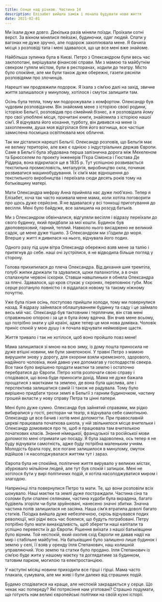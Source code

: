 ```yaml
---
title: Сонце над річкою. Частина 14
description: Елізабет вийшла заміж і почала будувати нове життя
date: 2021-02-01
---
```


Ми їхали дуже довго. Декілька разів міняли поїзди. Проїхали сотні  верст. За вікном мінялися пейзажі, будиночки, одяг людей. Спати у вагонах не дуже зручно, але подорож захоплювала мене. Я бачила місця з розповіді тата  і мені здавалося, що це все мені вже знайоме.

Найбільша зупинка була в Києві. Петро з Олександром були весь час заклопотані, вирішували фінансові справи. Ми з мамою та майбутнім свекром гуляли містом, були в ресторанах, ходили до театру. Місто було спокійне, але ми були також дуже обережні, газети рясніли розповідями про злочинців.

Нарешті ми продовжили подорож. Я їхала з сім’єю далі на захід, звичне життя залишалося у минулому, хотілося і смуток залишити там.

Осінь була тепла, тому ми подорожували з комфортом. Олександр був чудовим розповідачем. Він знайомив мене з історією своєї родини, історією Бельгії, розповідав про сімейний бізнес, а я розповідала йому про свої улюблені місця, прочитані книги, знайомила з історією нашої сім’ї. Я відчувала його кохання, турботу, він дивився на мене із захопленням, душа моя відігрілася біля його вогнища, все частіше замислена посмішка освітлювала моє обличчя.

Так ми дісталися нарешті Бельгії. Олександр розповів, що Бельгія має не велику територію, але вже є однією з індустріальних держав Європи. Саме в Бельгії була збудована перша залізнична дорога між Мехеленом та Брюсселем по проекту інженерів П’єра Сімонса і Гюстава Де Ріддера, вона відкрилася ще в 1835 р. Тут успішною розвивається текстильна промисловість, металургія, виробництво скла, починає розвиватися машинобудування. Їх сім’я має відношення до текстильного виробництва і переїхала сюди десять років тому на батьківщину матері.

Мати Олександра мефрау Анна прийняла нас дуже люб’язно. Тепер я Елізабет, хоча так часто називала мене мама, коли хотіла поговорити про щось дуже серйозне. Я не вдавалася у всі тонкощі приготування до весілля. Мені було байдуже, все залишила на розсуд батьків.

Ми з Олександром обвінчалися, відгуляли весілля і відразу переїхали до свого будинку, який придбали за мої кошти. Будинок був двоповерховий, гарний, теплий. Навколо нього висаджено не великий садок, це мене дуже тішило. З Олександром ми з’їздили до моря. Вперше у житті я дивилася на нього, відчувала його подих.

Одного разу під шум вітра Олександр обережно взяв мене за талію і притягнув до себе. наші очі зустрілися, я не відводила більше погляд у сторону.

Голова  прихилилася до плеча Олександра.  Від дихання  шия тремтіла, голубі жилки дрижали та здувалися, щоки палахкотіли, а в очах спалахнули червоні іскорки. Ставши навшпиньки я обняла Олександра за плечі. Здавалося, що кров стукає у скронях, переповнює губи. Моє серце розтануло повністю і я віддалася новому та такому ніжному почуттю.

Уже була пізня осінь, поступово прийшли холоди, тому ми  повернулися назад. Я відразу зайнялася облаштуванням будинку та саду і це займало весь мій час. Олександр був тактовним і терплячим, він став мені справжньою опорою і за це я була йому вдячна. Він вчив мене всьому, що потрібно знати у цій країні, адже тепер це моя нова домівка. Чоловік приніс спокій у мою душу і я почала відчувати неймовірне щастя.

Життя тривало і так не хотілося, щоб воно пройшло повз мене!

Мама залишилася зі мною на всю зиму, із дому пошта приносила не дуже втішні новини, ми були занепокоєні. У травні Петро з мамою вирушили знову у дорогу, для охорони взяли кремезного, здорового, надійного чоловіка, який давно уже допомагав у господарстві свекра. Все таки було вирішено продати маєтки та землю і остаточно перебратися до Європи.  Петро хотів розпочати свою справу і сподівався, що вона буде приносити дохід. Мама не дуже бажала прощатися з маєтками та землею, де вона була щаслива, але і перспектива залишатися самій її також не радувала. Тому було вирішено придбати трохи землі в Бельгії з гарним будиночком, частину грошей вкласти у нову справу Петра та цінні папери.

Мені було дуже сумно. Олександр був зайнятий справами, ми рідко вибиралися у гості, ресторан чи театр, я відчувала себе самотньою. Олександр це все бачив і хотів мені допомогти. При православній церкві працювала початкова школа, у ній звільнилося місце вчительки і Олександр домовився про те, щоб я працювала там вчителькою початкових класів. Знання німецької, французької та російської мови допомогло мені отримати цю посаду. Я була задоволена, ось тепер я не буду відчувати самотність, адже буду потрібна маленьким учням. Молодість брала гору, все погане залишилося в минулому, смуток відійшов і я насолоджувалася життям тут і зараз.

Європа була не спокійна, політичне життя вирувало у великих містах, збурювало мільйони людей, але тут був спокій і затишок. Мені не хотілося бути у вирі політичних подій, я хотіла насолоджуватися миром і злагодою.

Наприкінці літа повернулися Петро та мати. Те, що вони розповіли всіх шокувало. Наші маєтки та землі дуже постраждали. Частина сіна та соломи були спалені селянами, частина худоби була вкрадена, багато будівель згоріли чи були зруйновані, нанесено значні збитки. Значна частина полів залишилася не засіяна. Наша сім’я втратила доволі багато статків. Поїздка вийшла дуже небезпечною, скрізь відчувався подих революції, мої рідні весь час боялися, що будуть пограбовані. Петру потрібно було мати винахідливість, щоб зберегти наші капітали та успішно перевести їх до Європи.  Рішення виїхати з нашої батьківщини було вірним. Той неспокій, який охопив схід Європи не давав надії на мир і стабільне майбутнє. На батьківщині було залишено лише будинок і землю у селі, її взяв у оренду Ілля Степанович, наш колишній управляючий. Усю землю та статки було продано. Ілля Степанович із сім’єю буде жити у нашому маєтку та доглядатиме за будинком, татовим парком, могилою та електростанцією.

У наступні місяці новини приходили все гірші і гірші. Мама часто плакала, сумувала, але ми  живі і були далеко від страшних подій.

Будемо сподіватися на краще, але неспокій закрадається у серце. Що чекає нас попереду? Які потрясіння нам уготовані? Страшно подумати, що готують нам великі європейські політики на своїй кухні історії.

